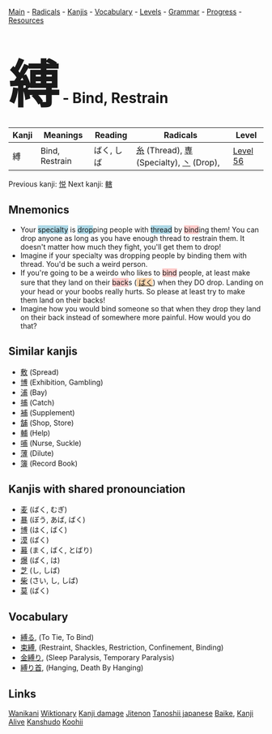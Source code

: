 <style> bigfont {font-size: 100px}</style>
[Main](../README.md) -
[Radicals](../radicals.md) -
[Kanjis](../kanjis.md) -
[Vocabulary](../vocabulary.md) -
[Levels](../levels.md) -
[Grammar](../grammar.md) - 
[Progress](../progress.md) -
[Resources](../resources.md)
# <bigfont> 縛</bigfont> - Bind, Restrain 

| Kanji | Meanings | Reading | Radicals | Level |
| --- | --- | --- | --- | --- |
| 縛 | Bind, Restrain | ばく, しば | [糸](../radicals/糸.md) (Thread), [専](../radicals/専.md) (Specialty), [丶](../radicals/丶.md) (Drop),  | [Level 56](../levels/wk_level56.md) |

Previous kanji: [悦](悦.md) Next kanji: [轄](轄.md) 

## Mnemonics
 * Your <span style="background-color:#ADD8E6"> specialty</span> is <span style="background-color:#ADD8E6"> drop</span>ping people with <span style="background-color:#ADD8E6"> thread</span> by <span style="background-color:#ffcccb"> bind</span>ing them! You can drop anyone as long as you have enough thread to restrain them. It doesn't matter how much they fight, you'll get them to drop!
* Imagine if your specialty was dropping people by binding them with thread. You'd be such a weird person.
* If you're going to be a weirdo who likes to <span style="background-color:#ffcccb"> bind</span> people, at least make sure that they land on their <span style="background-color:#ffcccb"> back</span>s (<span style="background-color:#fed8b1"> [ばく](https://jisho.org/search/ばく)</span>) when they DO drop. Landing on your head or your boobs really hurts. So please at least try to make them land on their backs!
* Imagine how you would bind someone so that when they drop they land on their back instead of somewhere more painful. How would you do that?


## Similar kanjis
 * [敷](敷.md) (Spread)
* [博](博.md) (Exhibition, Gambling)
* [浦](浦.md) (Bay)
* [捕](捕.md) (Catch)
* [補](補.md) (Supplement)
* [舗](舗.md) (Shop, Store)
* [輔](輔.md) (Help)
* [哺](哺.md) (Nurse, Suckle)
* [薄](薄.md) (Dilute)
* [簿](簿.md) (Record Book)



## Kanjis with shared pronounciation
 * [麦](麦.md) (ばく, むぎ)
* [暴](暴.md) (ぼう, あば, ばく)
* [博](博.md) (はく, ばく)
* [漠](漠.md) (ばく)
* [幕](幕.md) (まく, ばく, とばり)
* [爆](爆.md) (ばく, は)
* [芝](芝.md) (し, しば)
* [柴](柴.md) (さい, し, しば)
* [莫](莫.md) (ばく)



## Vocabulary
 * [縛る](../vocabulary/縛.md), (To Tie, To Bind)
* [束縛](../vocabulary/縛.md), (Restraint, Shackles, Restriction, Confinement, Binding)
* [金縛り](../vocabulary/縛.md), (Sleep Paralysis, Temporary Paralysis)
* [縛り首](../vocabulary/縛.md), (Hanging, Death By Hanging)




## Links 


[Wanikani](https://www.wanikani.com/kanji/縛)
[Wiktionary](https://en.wiktionary.org/wiki/縛)
[Kanji damage](http://www.kanjidamage.com/kanji/search?utf8=✓&q=縛)
[Jitenon](https://jitenon.com/kanji/縛)
[Tanoshii japanese](https://www.tanoshiijapanese.com/dictionary/kanji.cfm?k=縛)
[Baike](https://baike.baidu.com/item/縛),
[Kanji Alive](https://app.kanjialive.com/縛)
[Kanshudo](https://www.kanshudo.com/searchmn?q=縛)
[Koohii](https://kanji.koohii.com/study/kanji/縛)
